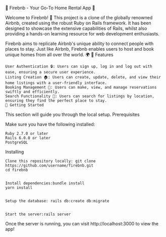 🏡 Firebnb - Your Go-To Home Rental App 🏡

Welcome to Firebnb! 🚀 This project is a clone of the globally renowned Airbnb, created using the robust Ruby on Rails framework. It has been designed to showcase the extensive capabilities of Rails, whilst also providing a hands-on learning resource for web development enthusiasts.

Firebnb aims to replicate Airbnb's unique ability to connect people with places to stay. Just like Airbnb, Firebnb enables users to host and book unique homes from all over the world. 🌍
🔑 Features

    User Authentication 🔒: Users can sign up, log in and log out with ease, ensuring a secure user experience.
    Listing Creation 🏠: Users can create, update, delete, and view their home listings with a user-friendly interface.
    Booking Management 📅: Users can make, view, and manage reservations swiftly and efficiently.
    Search Functionality 🔎: Users can search for listings by location, ensuring they find the perfect place to stay.
    🚀 Getting Started

This section will guide you through the local setup.
Prerequisites

Make sure you have the following installed:

    Ruby 2.7.0 or later
    Rails 6.0.0 or later
    PostgreSQL

Installing

    Clone this repository locally: git clone https://github.com/username/firebnb.git
    cd firebnb


    Install dependencies:bundle install
    yarn install
    
 
    Setup the database: rails db:create db:migrate


    Start the server:rails server


Once the server is running, you can visit http://localhost:3000 to view the app!
